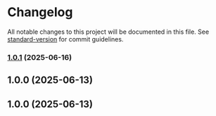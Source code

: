 # Changelog

All notable changes to this project will be documented in this file. See [standard-version](https://github.com/conventional-changelog/standard-version) for commit guidelines.

### [1.0.1](https://github.com/Growish/nodejs-utils/compare/v1.0.0...v1.0.1) (2025-06-16)

## 1.0.0 (2025-06-13)

## 1.0.0 (2025-06-13)
